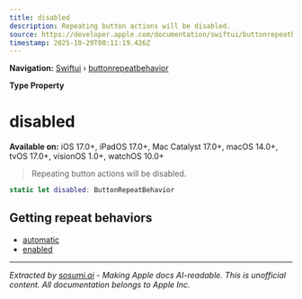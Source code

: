 ```yaml
---
title: disabled
description: Repeating button actions will be disabled.
source: https://developer.apple.com/documentation/swiftui/buttonrepeatbehavior/disabled
timestamp: 2025-10-29T00:11:19.426Z
---
```


**Navigation:** [Swiftui](/documentation/swiftui) › [buttonrepeatbehavior](/documentation/swiftui/buttonrepeatbehavior)

**Type Property**

# disabled

**Available on:** iOS 17.0+, iPadOS 17.0+, Mac Catalyst 17.0+, macOS 14.0+, tvOS 17.0+, visionOS 1.0+, watchOS 10.0+

> Repeating button actions will be disabled.

```swift
static let disabled: ButtonRepeatBehavior
```

## Getting repeat behaviors

- [automatic](/documentation/swiftui/buttonrepeatbehavior/automatic)
- [enabled](/documentation/swiftui/buttonrepeatbehavior/enabled)

---

*Extracted by [sosumi.ai](https://sosumi.ai) - Making Apple docs AI-readable.*
*This is unofficial content. All documentation belongs to Apple Inc.*
